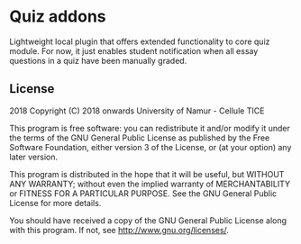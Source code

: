 # Quiz addons #

Lightweight local plugin that offers extended functionality to core quiz module.
For now, it just enables student notification when all essay questions in a quiz have been manually graded.

## License ##

2018 Copyright (C) 2018 onwards University of Namur - Cellule TICE

This program is free software: you can redistribute it and/or modify it under
the terms of the GNU General Public License as published by the Free Software
Foundation, either version 3 of the License, or (at your option) any later
version.

This program is distributed in the hope that it will be useful, but WITHOUT ANY
WARRANTY; without even the implied warranty of MERCHANTABILITY or FITNESS FOR A
PARTICULAR PURPOSE.  See the GNU General Public License for more details.

You should have received a copy of the GNU General Public License along with
this program.  If not, see <http://www.gnu.org/licenses/>.
